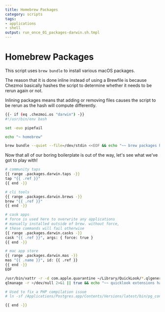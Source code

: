 ```yaml
---
title: Homebrew Packages
category: scripts
tags:
- applications
- shell
output: run_once_01_packages-darwin.sh.tmpl
---
```


# Homebrew Packages

This script uses `brew bundle` to install various macOS packages.

The reason that it is done inline instead of using a Brewfile is because Chezmoi basically hashes the script to determine whether it needs to be rerun again or not.

Inlining packages means that adding or removing files causes the script to be rerun as the hash will compute differently.

```bash
{{- if (eq .chezmoi.os "darwin") -}}
#!/usr/bin/env bash

set -euo pipefail

echo "~ homebrew"

brew bundle --quiet --file=/dev/stdin <<EOF && echo "~~ brew packages have been updated"
```

Now that all of our boring boilerplate is out of the way, let's see what we've got to play with!

```bash
# community taps
{{ range .packages.darwin.taps -}}
tap "{{ .ref }}"
{{ end -}}

# cli tools
{{ range .packages.darwin.brews -}}
brew "{{ .ref }}"
{{ end -}}

# cask apps
# force is used here to overwrite any applications
# manually installed outside of brew. without force,
# these commands will fail otherwise
{{ range .packages.darwin.casks -}}
cask "{{ .ref }}", args: { force: true }
{{ end -}}

# mac app store
{{ range .packages.darwin.mas -}}
mas "{{ .name }}", id: {{ .ref }}
{{ end -}}
EOF

/usr/bin/xattr -r -d com.apple.quarantine ~/Library/QuickLook/*.qlgenerator
qlmanage -r >/dev/null 2>&1 || true && echo "~~ quicklook extensions have been configured"

# Used to fix a PHP compilation issue
# ln -sf /Applications/Postgres.app/Contents/Versions/latest/bin/pg_config  /usr/local/bin/pg_config

{{ end -}}
```
